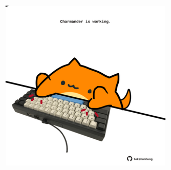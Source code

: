 <!-- built at 14/06/2024, 11:00:52 UTC -->
<p align="center">
  <img width="500" height="500" src="./ReadmeImage.svg">
</p>

